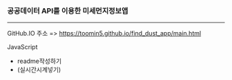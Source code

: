 ### 공공데이터 API를 이용한 미세먼지정보앱

---

GitHub.IO 주소 => https://toomin5.github.io/find_dust_app/main.html

JavaScript

- readme작성하기
- (실시간시계넣기)
